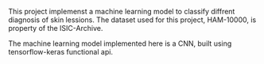 This project implemenst a machine learning model to classify diffrent diagnosis of skin lessions.
The dataset used for this project, HAM-10000, is property of the ISIC-Archive.

The machine learning model implemented here is a CNN, built using tensorflow-keras functional api.
